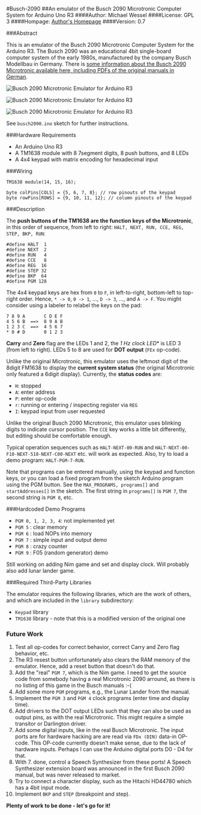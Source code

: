 #Busch-2090
##An emulator of the Busch 2090 Microtronic Computer System for Arduino Uno R3
####Author: Michael Wessel
####License: GPL 3
####Hompage: [Author's Homepage](http://www.michael-wessel.info/)
####Version: 0.7

###Abstract

This is an emulator of the Busch 2090 Microtronic Computer System for
the Arduino R3. The Busch 2090 was an educational 4bit single-board
computer system of the early 1980s, manufactured by the company Busch
Modellbau in Germany. There is [some information about the Busch 2090
Microtronic available here, including PDFs of the
original manuals in German](http://www.busch-model.com/online/?rubrik=82&=6&sprach_id=de).

![Busch 2090 Microtronic Emulator for Arduino R3](https://github.com/lambdamikel/Busch-2090/blob/master/images/img1-small.jpg)

![Busch 2090 Microtronic Emulator for Arduino R3](https://github.com/lambdamikel/Busch-2090/blob/master/images/img2-small.jpg)

![Busch 2090 Microtronic Emulator for Arduino R3](https://github.com/lambdamikel/Busch-2090/blob/master/images/img3-small.jpg)

See ``busch2090.ino`` sketch for further instructions. 

###Hardware Requirements

- An Arduino Uno R3 
- A TM1638 module with 8 7segment digits, 8 push buttons, and 8 LEDs
- A 4x4 keypad with matrix encoding for hexadecimal input 

###Wiring 

    TM1638 module(14, 15, 16);

    byte colPins[COLS] = {5, 6, 7, 8}; // row pinouts of the keypad
    byte rowPins[ROWS] = {9, 10, 11, 12}; // column pinouts of the keypad

###Description 

The **push buttons of the TM1638 are the function keys of the
Microtronic**, in this order of sequence, from left to right:
``HALT, NEXT, RUN, CCE, REG, STEP, BKP, RUN``: 

    #define HALT  1 
    #define NEXT  2 
    #define RUN   4
    #define CCE   8
    #define REG  16
    #define STEP 32
    #define BKP  64
    #define PGM 128 

The 4x4 keypad keys are hex from `0` to `F`, in left-to-right,
bottom-left to top-right order.  Hence, ``* -> 0``, ``0 -> 1``, ...,
``D -> 3``, ..., and ``A -> F``. You might consider using a labeler to
relabel the keys on the pad: 

    7 8 9 A       C D E F 
    4 5 6 B  ==>  8 9 A B
    1 2 3 C  ==>  4 5 6 7
    * 0 # D       0 1 2 3

**Carry** and **Zero** flag are the LEDs 1 and 2, the *1 Hz clock
LED** is LED 3 (from left to right).  LEDs 5 to 8 are used for **DOT
output** (``FEx`` op-code).

Unlike the original Microtronic, this emulator uses the leftmost digit
of the 8digit FM1638 to display the **current system status** (the
original Microtronic only featured a 6digit display). Currently, the
**status codes** are:

- ``H``: stopped 
- ``A``: enter address 
- ``P``: enter op-code 
- ``r``: running or entering / inspecting register via ``REG``  
- ``I``: keypad input from user requested 

Unlike the original Busch 2090 Microtronic, this emulator uses
blinking digits to indicate cursor position. The ``CCE`` key works a
little bit differently, but editing should be comfortable enough.

Typical operation sequences such as ``HALT-NEXT-00-RUN`` and
``HALT-NEXT-00-F10-NEXT-510-NEXT-C00-NEXT`` etc. will work as expected.
Also, try to load a demo program: ``HALT-PGM-7-RUN``.

Note that programs can be entered manually, using the keypad and
function keys, or you can load a fixed program from the sketch Arduino
program using the PGM button. See the `MAX_PROGRAMS, programs[]` and
`startAddresses[]` in the sketch. The first string in `programs[]` is
``PGM 7``, the second string is ``PGM 8``, etc. 

###Hardcoded Demo Programs

- ``PGM 0, 1, 2, 3, 4``: not implemented yet
- ``PGM 5`` : clear memory
- ``PGM 6`` : load NOPs into memory
- ``PGM 7`` : simple input and output demo 
- ``PGM 8`` : crazy counter 
- ``PGM 9`` : F05 (random generator) demo 

Still working on adding Nim game and set and display clock. Will
probably also add lunar lander game. 

###Required Third-Party Libraries 

The emulator requires the following libraries, which are the work of
others, and which are included in the ``library`` subdirectory: 

- ``Keypad`` library
- ``TM1638`` library - note that this is a modified version of the original one 

### Future Work 

1. Test all op-codes for correct behavior, correct Carry and Zero flag behavior, etc. 
2. The R3 resest button unfortunately also clears the RAM memory of the emulator. Hence, add a reset button that doesn't do that. 
3. Add the "real" ``PGM 7``, which is the Nim game. I need to get the source code from somebody having a real Microtronic 2090 arround, as there is no listing of this game in the Busch manuals :-( 
4. Add some more ``PGM`` programs, e.g., the Lunar Lander from the manual. 
5. Implement the ``PGM 3`` and ``PGM 4`` clock programs (enter time and display time).
6. Add drivers to the DOT output LEDs such that they can also be used as output pins, as with the real Microtronic. This might require a simple transitor or Darlington driver. 
7. Add some digital inputs, like in the real Busch Microtronic. The input ports are for hardware hacking are are read via  ``FDx (DIN)`` data-in OP-code. This OP-code currently doesn't make sense, due to the lack of hardware inputs. Perhaps I can use the Arduino digital ports D0 - D4 for that.
8. With 7. done, control a Speech Synthesizer from these ports! A Speech Synthesizer extension board was announced in the first Busch 2090 manual, but was never released to market.
9. Try to connect a character display, such as the Hitachi HD44780 which has a 4bit input mode. 
10. Implement ``BKP`` and ``STEP`` (breakpoint and step).

**Plenty of work to be done - let's go for it!**






